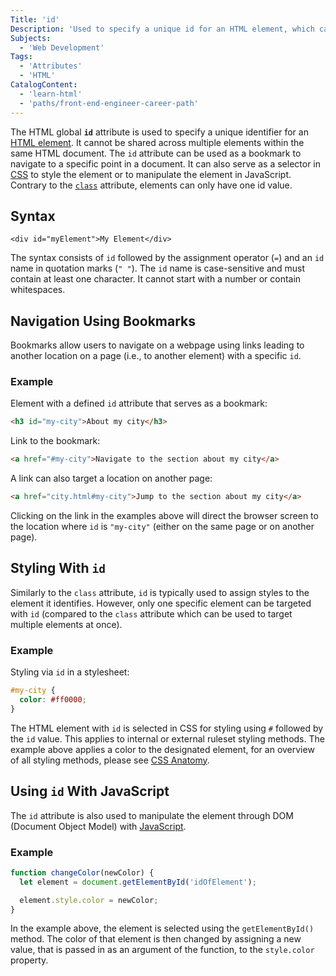 ```yaml
---
Title: 'id'
Description: 'Used to specify a unique id for an HTML element, which cannot be shared across multiple elements within the same HTML document.'
Subjects:
  - 'Web Development'
Tags:
  - 'Attributes'
  - 'HTML'
CatalogContent:
  - 'learn-html'
  - 'paths/front-end-engineer-career-path'
---
```


The HTML global **`id`** attribute is used to specify a unique identifier for an [HTML element](https://www.codecademy.com/resources/docs/html/elements). It cannot be shared across multiple elements within the same HTML document. The `id` attribute can be used as a bookmark to navigate to a specific point in a document. It can also serve as a selector in [CSS](https://www.codecademy.com/resources/docs/css) to style the element or to manipulate the element in JavaScript. Contrary to the [`class`](https://www.codecademy.com/resources/docs/html/classes) attribute, elements can only have one id value.

## Syntax

```pseudo
<div id="myElement">My Element</div>
```

The syntax consists of `id` followed by the assignment operator (`=`) and an `id` name in quotation marks (`" "`). The `id` name is case-sensitive and must contain at least one character. It cannot start with a number or contain whitespaces.

## Navigation Using Bookmarks

Bookmarks allow users to navigate on a webpage using links leading to another location on a page (i.e., to another element) with a specific `id`.

### Example

Element with a defined `id` attribute that serves as a bookmark:

```html
<h3 id="my-city">About my city</h3>
```

Link to the bookmark:

```html
<a href="#my-city">Navigate to the section about my city</a>
```

A link can also target a location on another page:

```html
<a href="city.html#my-city">Jump to the section about my city</a>
```

Clicking on the link in the examples above will direct the browser screen to the location where `id` is `"my-city"` (either on the same page or on another page).

## Styling With `id`

Similarly to the `class` attribute, `id` is typically used to assign styles to the element it identifies. However, only one specific element can be targeted with `id` (compared to the `class` attribute which can be used to target multiple elements at once).

### Example

Styling via `id` in a stylesheet:

```css
#my-city {
  color: #ff0000;
}
```

The HTML element with `id` is selected in CSS for styling using `#` followed by the `id` value. This applies to internal or external ruleset styling methods. The example above applies a color to the designated element, for an overview of all styling methods, please see [CSS Anatomy](https://www.codecademy.com/resources/docs/css/anatomy).

## Using `id` With JavaScript

The `id` attribute is also used to manipulate the element through DOM (Document Object Model) with [JavaScript](https://www.codecademy.com/resources/docs/javascript).

### Example

```js
function changeColor(newColor) {
  let element = document.getElementById('idOfElement');

  element.style.color = newColor;
}
```

In the example above, the element is selected using the `getElementById()` method. The color of that element is then changed by assigning a new value, that is passed in as an argument of the function, to the `style.color` property.
